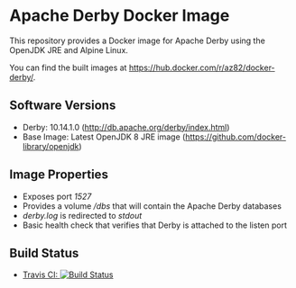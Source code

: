 # Apache Derby Docker Image
This repository provides a Docker image for Apache Derby using the OpenJDK JRE and Alpine Linux.

You can find the built images at https://hub.docker.com/r/az82/docker-derby/.

## Software Versions
* Derby: 10.14.1.0 (http://db.apache.org/derby/index.html)
* Base Image: Latest OpenJDK 8 JRE image (https://github.com/docker-library/openjdk)

## Image Properties
* Exposes port _1527_
* Provides a volume _/dbs_ that will contain the Apache Derby databases
* _derby.log_ is redirected to _stdout_
* Basic health check that verifies that Derby is attached to the listen port

## Build Status
* [Travis CI: ![Build Status](https://travis-ci.org/az82/docker-derby.svg?branch=master)](https://travis-ci.org/az82/docker-derby)
